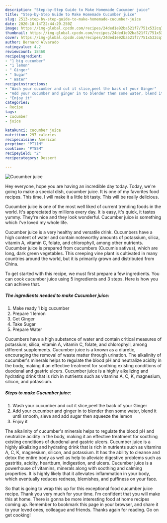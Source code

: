 ```yaml
---
description: "Step-by-Step Guide to Make Homemade Cucumber juice"
title: "Step-by-Step Guide to Make Homemade Cucumber juice"
slug: 2513-step-by-step-guide-to-make-homemade-cucumber-juice
date: 2020-10-14T22:44:29.250Z
image: https://img-global.cpcdn.com/recipes/24ded1e92ba521f7/751x532cq70/cucumber-juice-recipe-main-photo.jpg
thumbnail: https://img-global.cpcdn.com/recipes/24ded1e92ba521f7/751x532cq70/cucumber-juice-recipe-main-photo.jpg
cover: https://img-global.cpcdn.com/recipes/24ded1e92ba521f7/751x532cq70/cucumber-juice-recipe-main-photo.jpg
author: Bernard Alvarado
ratingvalue: 4.2
reviewcount: 18460
recipeingredient:
- "1 big cucumber"
- "1 lemon"
- " Ginger"
- " Sugar"
- " Water"
recipeinstructions:
- "Wash your cucumber and cut it slice,peel the back of your Ginger"
- "Add your cucumber and ginger in to blender then some water, blend it until smooth, sieve and add sugar then squeeze the lemon"
- "Enjoy it"
categories:
- Recipe
tags:
- cucumber
- juice

katakunci: cucumber juice 
nutrition: 297 calories
recipecuisine: American
preptime: "PT11M"
cooktime: "PT55M"
recipeyield: "2"
recipecategory: Dessert

---
```



![Cucumber juice](https://img-global.cpcdn.com/recipes/24ded1e92ba521f7/751x532cq70/cucumber-juice-recipe-main-photo.jpg)

Hey everyone, hope you are having an incredible day today. Today, we're going to make a special dish, cucumber juice. It is one of my favorites food recipes. This time, I will make it a little bit tasty. This will be really delicious.

Cucumber juice is one of the most well liked of current trending foods in the world. It's appreciated by millions every day. It is easy, it's quick, it tastes yummy. They're nice and they look wonderful. Cucumber juice is something which I've loved my whole life.

Cucumber juice is a very healthy and versatile drink. Cucumbers have a high content of water and contain noteworthy amounts of potassium, silica, vitamin A, vitamin C, folate, and chlorophyll, among other nutrients. Cucumber juice is prepared from cucumbers (Cucumis sativus), which are long, dark green vegetables. This creeping vine plant is cultivated in many countries around the world, but it is primarily grown and distributed from China.


To get started with this recipe, we must first prepare a few ingredients. You can cook cucumber juice using 5 ingredients and 3 steps. Here is how you can achieve that.

<!--inarticleads1-->

##### The ingredients needed to make Cucumber juice:

1. Make ready 1 big cucumber
1. Prepare 1 lemon
1. Get  Ginger
1. Take  Sugar
1. Prepare  Water


Cucumbers have a high substance of water and contain critical measures of potassium, silica, vitamin A, vitamin C, folate, and chlorophyll, among different supplements. Cucumber juice is a known as a diuretic, encouraging the removal of waste matter through urination. The alkalinity of cucumber&#39;s minerals helps to regulate the blood pH and neutralize acidity in the body, making it an effective treatment for soothing existing conditions of duodenal and gastric ulcers. Cucumber juice is a highly alkalizing and hydrating drink that is rich in nutrients such as vitamins A, C, K, magnesium, silicon, and potassium. 

<!--inarticleads2-->

##### Steps to make Cucumber juice:

1. Wash your cucumber and cut it slice,peel the back of your Ginger
1. Add your cucumber and ginger in to blender then some water, blend it until smooth, sieve and add sugar then squeeze the lemon
1. Enjoy it


The alkalinity of cucumber&#39;s minerals helps to regulate the blood pH and neutralize acidity in the body, making it an effective treatment for soothing existing conditions of duodenal and gastric ulcers. Cucumber juice is a highly alkalizing and hydrating drink that is rich in nutrients such as vitamins A, C, K, magnesium, silicon, and potassium. It has the ability to cleanse and detox the entire body as well as help to alleviate digestive problems such as gastritis, acidity, heartburn, indigestion, and ulcers. Cucumber juice is a powerhouse of vitamins, minerals along with soothing and calming properties. It is highly likely that it alleviates inflammation in your body, which eventually reduces redness, blemishes, and puffiness on your face. 

So that is going to wrap this up for this exceptional food cucumber juice recipe. Thank you very much for your time. I'm confident that you will make this at home. There is gonna be more interesting food at home recipes coming up. Remember to bookmark this page in your browser, and share it to your loved ones, colleague and friends. Thanks again for reading. Go on get cooking!
